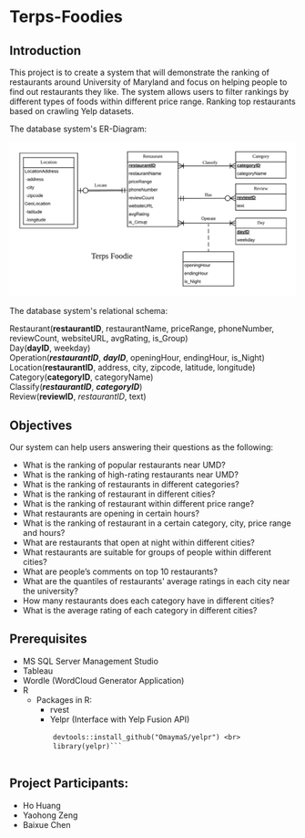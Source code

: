 # Terps-Foodies


## Introduction

This project is to create a system that will demonstrate the ranking of restaurants around University of Maryland and focus on helping people to find out restaurants they like. The system allows users to filter rankings by different types of foods within different price range. Ranking top restaurants based on crawling Yelp datasets.

The database system's ER-Diagram:

![terps_foodies](https://github.com/rosieyu1995/Terps-Foodies/blob/master/Terps%20Foodies.png)

The database system's relational schema:

Restaurant(**restaurantID**, restaurantName, priceRange, phoneNumber, reviewCount, websiteURL, avgRating, is_Group) <br>
Day(**dayID**, weekday) <br>
Operation(**_restaurantID_**, **_dayID_**, openingHour, endingHour, is_Night) <br>
Location(**restaurantID**, address, city, zipcode, latitude, longitude) <br>
Category(**categoryID**, categoryName) <br>
Classify(**_restaurantID_**, **_categoryID_**) <br>
Review(**reviewID**, _restaurantID_, text)


## Objectives

Our system can help users answering their questions as the following:
- What is the ranking of popular restaurants near UMD?
- What is the ranking of high-rating restaurants near UMD?
- What is the ranking of restaurants in different categories?
- What is the ranking of restaurant in different cities?
- What is the ranking of restaurant within different price range?
- What restaurants are opening in certain hours?
- What is the ranking of restaurant in a certain category, city, price range and hours?
- What are restaurants that open at night within different cities?
- What restaurants are suitable for groups of people within different cities?
- What are people’s comments on top 10 restaurants?
- What are the quantiles of restaurants' average ratings in each city near the university?
- How many restaurants does each category have in different cities?
- What is the average rating of each category in different cities?


## Prerequisites

- MS SQL Server Management Studio
- Tableau
- Wordle (WordCloud Generator Application)
- R
  - Packages in R: 
    - rvest
    - Yelpr (Interface with Yelp Fusion API)
    ``` install.packages("yelpr") <br>
        devtools::install_github("OmaymaS/yelpr") <br>
        library(yelpr)```


## Project Participants:

- Ho Huang
- Yaohong Zeng
- Baixue Chen

